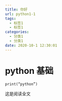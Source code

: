 ```yaml
---
title: 你好
url: python1-1
tags:
  - 标签1
  - 标签1
categories:
  - 分类1
  - 分类1
date: 2020-10-1 12:30:01
---
```


# python 基础
    print(“python”)  
<!-- more -->
这是阅读全文
